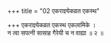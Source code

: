+++
title = "02 एकराज्ञ्येकव्रत एकस्थ"

+++
एकराज्ञ्येकव्रत एकस्थ एकलामिके ।  
न त्वा सपत्नी सासाह गैरेयी च न वाह्या ॥ २ ॥